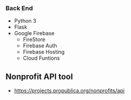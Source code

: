 ### Back End
- Python 3 
- Flask
- Google Firebase
    - FireStore
    - Firebase Auth
    - Firebase Hosting
    - Cloud Funtions 


## Nonprofit API tool
- https://projects.propublica.org/nonprofits/api
